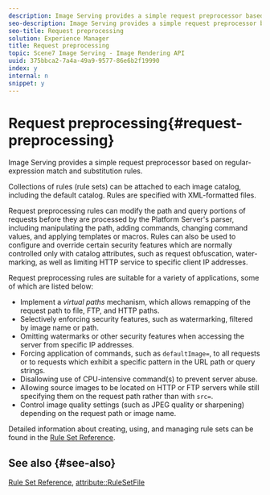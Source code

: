 ```yaml
---
description: Image Serving provides a simple request preprocessor based on regular-expression match and substitution rules.
seo-description: Image Serving provides a simple request preprocessor based on regular-expression match and substitution rules.
seo-title: Request preprocessing
solution: Experience Manager
title: Request preprocessing
topic: Scene7 Image Serving - Image Rendering API
uuid: 375bbca2-7a4a-49a9-9577-86e6b2f19990
index: y
internal: n
snippet: y
---
```


# Request preprocessing{#request-preprocessing}

Image Serving provides a simple request preprocessor based on regular-expression match and substitution rules.

Collections of rules (rule sets) can be attached to each image catalog, including the default catalog. Rules are specified with XML-formatted files.

Request preprocessing rules can modify the path and query portions of requests before they are processed by the Platform Server's parser, including manipulating the path, adding commands, changing command values, and applying templates or macros. Rules can also be used to configure and override certain security features which are normally controlled only with catalog attributes, such as request obfuscation, water-marking, as well as limiting HTTP service to specific client IP addresses.

Request preprocessing rules are suitable for a variety of applications, some of which are listed below:

* Implement a *virtual paths* mechanism, which allows remapping of the request path to file, FTP, and HTTP paths. 
* Selectively enforcing security features, such as watermarking, filtered by image name or path. 
* Omitting watermarks or other security features when accessing the server from specific IP addresses. 
* Forcing application of commands, such as `defaultImage=`, to all requests or to requests which exhibit a specific pattern in the URL path or query strings. 
* Disallowing use of CPU-intensive command(s) to prevent server abuse. 
* Allowing source images to be located on HTTP or FTP servers while still specifying them on the request path rather than with `src=`. 
* Control image quality settings (such as JPEG quality or sharpening) depending on the request path or image name.

Detailed information about creating, using, and managing rule sets can be found in the [Rule Set Reference](../../../../../is-api/image-catalog/image-serving-api-ref/c-image-catalog-reference/c-rule-set-reference/c-rule-set-reference.md#concept-3e5058cf3507470b82cac638df23ea8e).

## See also {#see-also}

[Rule Set Reference](../../../../../is-api/image-catalog/image-serving-api-ref/c-image-catalog-reference/c-rule-set-reference/c-rule-set-reference.md#concept-3e5058cf3507470b82cac638df23ea8e), [attribute::RuleSetFile](../../../../../is-api/image-catalog/image-serving-api-ref/c-image-catalog-reference/c-overview/c-file-formats/r-rule-set-files.md#reference-3e54cb5f4d74411a84889fed056ac093) 

